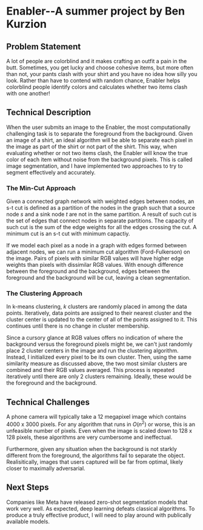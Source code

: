 # Enabler--A summer project by Ben Kurzion

## Problem Statement
A lot of people are colorblind and it makes crafting an outfit a pain in the butt. Sometimes, you get lucky and choose cohesive items, but more often than not, your pants clash with your shirt and you have no idea how silly you look. 
Rather than have to contend with random chance, Enabler helps colorblind people identify colors and calculates whether two items clash with one another!

## Technical Description
When the user submits an image to the Enabler, the most computationally challenging task is to separate the foreground from the background. Given an image of a shirt, an ideal algorithm will be able to separate each pixel in the image as part of the shirt or not part of the shirt. This way, when evaluating whether or not two items clash, the Enabler will know the true color of each item without noise from the background pixels. This is called image segmentation, and I have implemented two approaches to try to segment effectively and accurately.  


### The Min-Cut Approach
Given a connected graph network with weighted edges between nodes, an s-t cut is defined as a partition of the nodes in the graph such that a source node $s$ and a sink node $t$ are not in the same partition. A result of such cut is the set of edges that connect nodes in separate partitions. The capacity of such cut is the sum of the edge weights for all the edges crossing the cut. A minimum cut is an s-t cut with minimum capactiy. 

If we model each pixel as a node in a graph with edges formed between adjacent nodes, we can run a minimum cut algorithm (Ford-Fulkerson) on the image. Pairs of pixels with similar RGB values will have higher edge weights than pixels with dissimilar RGB values. With enough difference between the foreground and the background, edges between the foreground and the background will be cut, leaving a clean segmentation. 

### The Clustering Approach
In k-means clustering, $k$ clusters are randomly placed in among the data points. Iteratively, data points are assigned to their nearest cluster and the cluster center is updated to the center of all of the points assigned to it. This continues until there is no change in cluster membership. 

Since a cursory glance at RGB values offers no indication of where the background versus the foreground pixels might be, we can't just randomly place 2 cluster centers in the image and run the clustering algorithm. Instead, I initialized every pixel to be its own cluster. Then, using the same similarity measure as discussed above, the two most similar clusters are combined and their RGB values averaged. This process is repeated iteratively until there are only 2 clusters remaining. Ideally, these would be the foreground and the background. 

## Technical Challenges
A phone camera will typically take a 12 megapixel image which contains $4000$ x $3000$ pixels. For any algorithm that runs in $O(n^2)$ or worse, this is an unfeasible number of pixels. Even when the image is scaled down to $128$ x $128$ pixels, these algorithms are very cumbersome and ineffectual. 

Furthermore, given any situation when the background is not starkly different from the foreground, the algorithms fail to separate the object. Realisitically, images that users captured will be far from optimal, likely closer to maximally adversarial. 

## Next Steps
Companies like Meta have released zero-shot segmentation models that work very well. As expected, deep learning defeats classical algorithms. To produce a truly effective product, I will need to play around with publically available models. 
